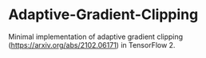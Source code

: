 # Adaptive-Gradient-Clipping
Minimal implementation of adaptive gradient clipping (https://arxiv.org/abs/2102.06171) in TensorFlow 2. 

